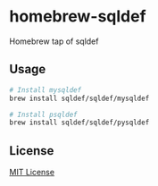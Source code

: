 # homebrew-sqldef

Homebrew tap of sqldef

## Usage

```bash
# Install mysqldef
brew install sqldef/sqldef/mysqldef

# Install psqldef
brew install sqldef/sqldef/pysqldef
```

## License

[MIT License](./LICENSE)
